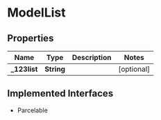 

# ModelList


## Properties

Name | Type | Description | Notes
------------ | ------------- | ------------- | -------------
**_123list** | **String** |  |  [optional]


## Implemented Interfaces

* Parcelable


